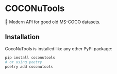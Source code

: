 # COCONuTools

🥥 Modern API for good old MS-COCO datasets.

## Installation

CocoNuTools is installed like any other PyPi package:

```bash
pip install coconutools
# or using poetry
poetry add coconutools
```